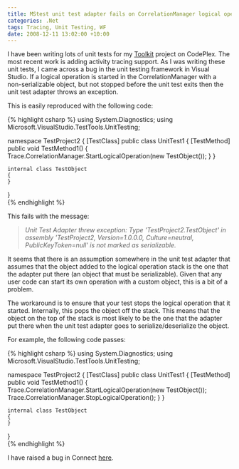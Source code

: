 ```yaml
---
title: MStest unit test adapter fails on CorrelationManager logical operation that isn't stopped
categories: .Net
tags: Tracing, Unit Testing, WF
date: 2008-12-11 13:02:00 +10:00
---
```


I have been writing lots of unit tests for my [Toolkit][0] project on CodePlex. The most recent work is adding activity tracing support. As I was writing these unit tests, I came across a bug in the unit testing framework in Visual Studio. If a logical operation is started in the CorrelationManager with a non-serializable object, but not stopped before the unit test exits then the unit test adapter throws an exception. 

This is easily reproduced with the following code: 

<!--more-->

{% highlight csharp %}
using System.Diagnostics; 
using Microsoft.VisualStudio.TestTools.UnitTesting; 
      
namespace TestProject2 
{ 
    [TestClass] 
    public class UnitTest1 
    { 
        [TestMethod] 
        public void TestMethod1() 
        { 
            Trace.CorrelationManager.StartLogicalOperation(new TestObject()); 
        } 
    } 
      
    internal class TestObject 
    { 
    } 
}     
{% endhighlight %}

This fails with the message: 

> _Unit Test Adapter threw exception: Type 'TestProject2.TestObject' in assembly 'TestProject2, Version=1.0.0.0, Culture=neutral, PublicKeyToken=null' is not marked as serializable._ 

It seems that there is an assumption somewhere in the unit test adapter that assumes that the object added to the logical operation stack is the one that the adapter put there (an object that must be serializable). Given that any user code can start its own operation with a custom object, this is a bit of a problem. 

The workaround is to ensure that your test stops the logical operation that it started. Internally, this pops the object off the stack. This means that the object on the top of the stack is most likely to be the one that the adapter put there when the unit test adapter goes to serialize/deserialize the object. 

For example, the following code passes: 

{% highlight csharp %}
using System.Diagnostics; 
using Microsoft.VisualStudio.TestTools.UnitTesting; 
      
namespace TestProject2 
{ 
    [TestClass] 
    public class UnitTest1 
    { 
        [TestMethod] 
        public void TestMethod1() 
        { 
            Trace.CorrelationManager.StartLogicalOperation(new TestObject()); 
            Trace.CorrelationManager.StopLogicalOperation(); 
        } 
    } 
     
    internal class TestObject 
    { 
    } 
}     
{% endhighlight %}

I have raised a bug in Connect [here][1]. 

[0]: http://www.codeplex.com/Neovolve
[1]: https://connect.microsoft.com/VisualStudio/feedback/ViewFeedback.aspx?FeedbackID=387535
